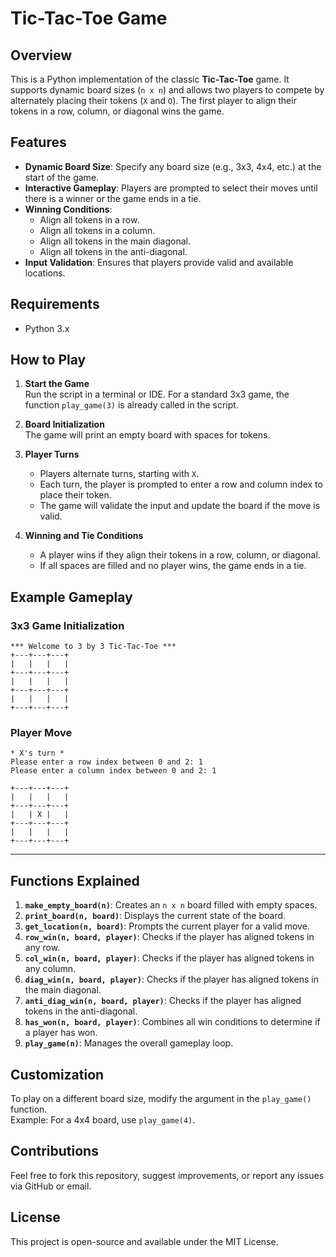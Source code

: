 # Tic-Tac-Toe Game
## Overview

This is a Python implementation of the classic **Tic-Tac-Toe** game. It supports dynamic board sizes (`n x n`) and allows two players to compete by alternately placing their tokens (`X` and `O`). The first player to align their tokens in a row, column, or diagonal wins the game.

## Features

- **Dynamic Board Size**: Specify any board size (e.g., 3x3, 4x4, etc.) at the start of the game.
- **Interactive Gameplay**: Players are prompted to select their moves until there is a winner or the game ends in a tie.
- **Winning Conditions**:
  - Align all tokens in a row.
  - Align all tokens in a column.
  - Align all tokens in the main diagonal.
  - Align all tokens in the anti-diagonal.
- **Input Validation**: Ensures that players provide valid and available locations.

## Requirements

- Python 3.x

## How to Play

1. **Start the Game**  
   Run the script in a terminal or IDE. For a standard 3x3 game, the function `play_game(3)` is already called in the script.

2. **Board Initialization**  
   The game will print an empty board with spaces for tokens.

3. **Player Turns**  
   - Players alternate turns, starting with `X`.
   - Each turn, the player is prompted to enter a row and column index to place their token.
   - The game will validate the input and update the board if the move is valid.

4. **Winning and Tie Conditions**  
   - A player wins if they align their tokens in a row, column, or diagonal.
   - If all spaces are filled and no player wins, the game ends in a tie.

## Example Gameplay

### 3x3 Game Initialization
```
*** Welcome to 3 by 3 Tic-Tac-Toe ***
+---+---+---+
|   |   |   |
+---+---+---+
|   |   |   |
+---+---+---+
|   |   |   |
+---+---+---+
```

### Player Move
```
* X's turn *
Please enter a row index between 0 and 2: 1
Please enter a column index between 0 and 2: 1

+---+---+---+
|   |   |   |
+---+---+---+
|   | X |   |
+---+---+---+
|   |   |   |
+---+---+---+
```

---

## Functions Explained

1. **`make_empty_board(n)`**: Creates an `n x n` board filled with empty spaces.
2. **`print_board(n, board)`**: Displays the current state of the board.
3. **`get_location(n, board)`**: Prompts the current player for a valid move.
4. **`row_win(n, board, player)`**: Checks if the player has aligned tokens in any row.
5. **`col_win(n, board, player)`**: Checks if the player has aligned tokens in any column.
6. **`diag_win(n, board, player)`**: Checks if the player has aligned tokens in the main diagonal.
7. **`anti_diag_win(n, board, player)`**: Checks if the player has aligned tokens in the anti-diagonal.
8. **`has_won(n, board, player)`**: Combines all win conditions to determine if a player has won.
9. **`play_game(n)`**: Manages the overall gameplay loop.

## Customization

To play on a different board size, modify the argument in the `play_game()` function.  
Example: For a 4x4 board, use `play_game(4)`.

## Contributions

Feel free to fork this repository, suggest improvements, or report any issues via GitHub or email.

## License

This project is open-source and available under the MIT License.
